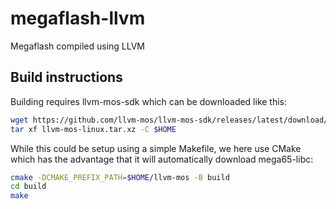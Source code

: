 # megaflash-llvm

Megaflash compiled using LLVM

## Build instructions

Building requires llvm-mos-sdk which can be downloaded like this:

~~~sh
wget https://github.com/llvm-mos/llvm-mos-sdk/releases/latest/download/llvm-mos-linux.tar.xz 
tar xf llvm-mos-linux.tar.xz -C $HOME
~~~

While this could be setup using a simple Makefile, we here use CMake which has
the advantage that it will automatically download mega65-libc:

~~~sh
cmake -DCMAKE_PREFIX_PATH=$HOME/llvm-mos -B build
cd build
make
~~~

